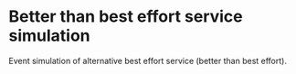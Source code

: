 # Better than best effort service simulation 
Event simulation of alternative best effort service (better than best effort).
